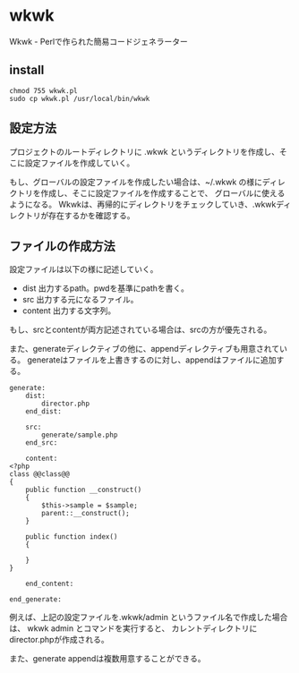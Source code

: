 # wkwk

Wkwk - Perlで作られた簡易コードジェネラーター

## install

```
chmod 755 wkwk.pl
sudo cp wkwk.pl /usr/local/bin/wkwk
```

## 設定方法 

プロジェクトのルートディレクトリに .wkwk というディレクトリを作成し、そこに設定ファイルを作成していく。

もし、グローバルの設定ファイルを作成したい場合は、~/.wkwk の様にディレクトリを作成し、そこに設定ファイルを作成することで、
グローバルに使えるようになる。
Wkwkは、再帰的にディレクトリをチェックしていき、.wkwkディレクトリが存在するかを確認する。

## ファイルの作成方法

設定ファイルは以下の様に記述していく。

- dist 出力するpath。pwdを基準にpathを書く。
- src 出力する元になるファイル。
- content 出力する文字列。

もし、srcとcontentが両方記述されている場合は、srcの方が優先される。

また、generateディレクティブの他に、appendディレクティブも用意されている。
generateはファイルを上書きするのに対し、appendはファイルに追加する。

```
generate:
    dist: 
        director.php
    end_dist:

    src:
        generate/sample.php
    end_src:

    content: 
<?php
class @@class@@
{
    public function __construct()
    {
        $this->sample = $sample;
        parent::__construct();
    }

    public function index()
    {

    }
}

    end_content:

end_generate:
```


例えば、上記の設定ファイルを.wkwk/admin というファイル名で作成した場合は、
wkwk admin とコマンドを実行すると、 カレントディレクトリに director.phpが作成される。

また、generate appendは複数用意することができる。